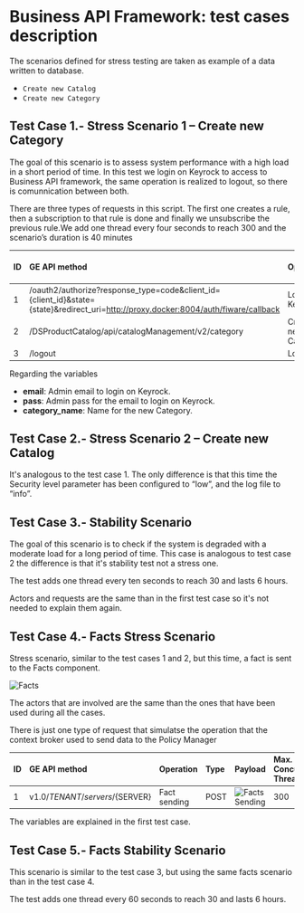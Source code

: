 # Business API Framework: test cases description #

The scenarios defined for stress testing are taken as example of a data written to database.

- `Create new Catalog`
- `Create new Category` 

## Test Case 1.- Stress Scenario 1 – Create new Category ##

The goal of this scenario is to assess system performance with a high load in a short period of time. In this test we login on Keyrock to access to Business API framework, the same operation is realized to logout, so there is comunnication between both.

There are three types of requests in this script. The first one creates a rule, then a subscription to that rule is done and finally we unsubscribe the previous rule.We add one thread every four seconds to reach 300 and the scenario’s duration is 40 minutes

|ID	| GE API method	| Operation	| Type	| Payload	| Max. Concurrent Threads |
|---|:--------------|:----------|:------|:----------|:------------------------|
| 1 | /oauth2/authorize?response_type=code&client_id={client_id}&state={state}&redirect_uri=http://proxy.docker:8004/auth/fiware/callback	 |  Login on Keyrock	| POST	| ![Login data](./payloadLogin.png) | 100 |
| 2 | /DSProductCatalog/api/catalogManagement/v2/category	 | Create new Category | POST | ![Create Category data](./payloadCreateCategory.png) |100 |
| 3 | /logout	 |	Logout | POST |  | 100 |

Regarding the variables

- **email**: Admin email to login on Keyrock.
- **pass**: Admin pass for the email to login on Keyrock.
- **category_name**: Name for the new Category.


## Test Case 2.- Stress Scenario 2 – Create new Catalog ##

It's analogous to the test case 1. The only difference is that this time the Security level parameter has been configured to “low”, and the log file to “info”.


## Test Case 3.- Stability Scenario ##

The goal of this scenario is to check if the system is degraded with a moderate load for a long period of time. This case is analogous to test case 2 the difference is that it's stability test not a stress one.

The test adds one thread every ten seconds to reach 30 and lasts 6 hours. 

Actors and requests are the same than in the first test case so it's not needed to explain them again.


## Test Case 4.- Facts Stress Scenario ##

Stress scenario, similar to the test cases 1 and 2, but this time, a fact is sent to the Facts component.

![Facts](./scenarioBosun-diagram2.png)

The actors that are involved are the same than the ones that have been used during all the cases.

There is just one type of request that simulatse the operation that the context broker used to send data to the Policy Manager 

|ID	| GE API method	| Operation	| Type	| Payload	| Max. Concurrent Threads |
|---|:--------------|:----------|:------|:----------|:------------------------|
| 1 |	v1.0/${TENANT}/servers/${SERVER} |  Fact sending	| POST	| ![Facts Sending](./facts.png) | 300 |

The variables are explained in the first test case.


## Test Case 5.- Facts Stability Scenario ##

This scenario is similar to the test case 3, but using the same facts scenario than in the test case 4.

The test adds one thread every 60 seconds to reach 30 and lasts 6 hours. 
